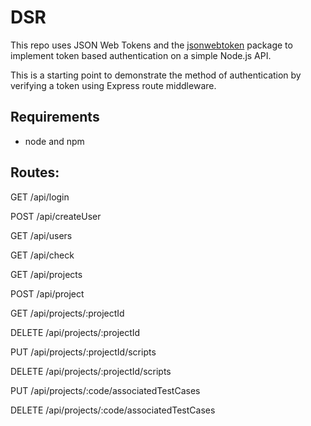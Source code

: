 # DSR

This repo uses JSON Web Tokens and the [jsonwebtoken](https://github.com/auth0/node-jsonwebtoken) package to implement token based authentication on a simple Node.js API.

This is a starting point to demonstrate the method of authentication by verifying a token using Express route middleware.

## Requirements

- node and npm

## Routes:
GET /api/login

POST /api/createUser

GET /api/users

GET /api/check

GET /api/projects 

POST /api/project

GET /api/projects/:projectId

DELETE /api/projects/:projectId

PUT /api/projects/:projectId/scripts

DELETE /api/projects/:projectId/scripts

PUT /api/projects/:code/associatedTestCases

DELETE /api/projects/:code/associatedTestCases
